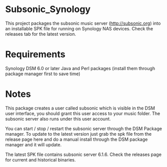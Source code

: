 # Subsonic_Synology
This project packages the subsonic music server (http://subsonic.org) into an installable SPK file for running on Synology NAS devices.  Check the releases tab for the latest version.

# Requirements
Synology DSM 6.0 or later
Java and Perl packages (install them through package manager first to save time)

# Notes
This package creates a user called subsonic which is visible in the DSM user interface, you should grant this user access to your music folder.  The subsonic server also runs under this user account.

You can start / stop / restart the subsonic server through the DSM Package manager.  To update to the latest version just grab the spk file from the release page here and do a manual install through the DSM package manager and it will update.

The latest SPK file contains subsonic server 6.1.6.  Check the releases page for current and historical binaries.
